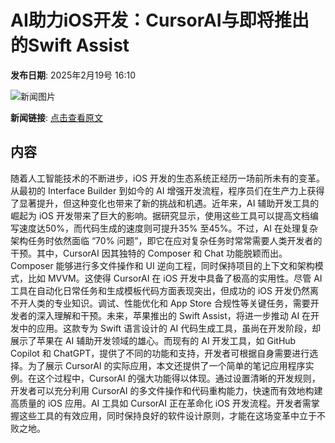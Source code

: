 # AI助力iOS开发：CursorAI与即将推出的Swift Assist

**发布日期**: 2025年2月19号 16:10

![新闻图片](https://upload.chinaz.com/2025/0219/6387557818145958168954646.png)

**新闻链接**: [点击查看原文](https://www.aibase.com/zh/news/15521)

## 内容

随着人工智能技术的不断进步，iOS 开发的生态系统正经历一场前所未有的变革。从最初的 Interface Builder 到如今的 AI 增强开发流程，程序员们在生产力上获得了显著提升，但这种变化也带来了新的挑战和机遇。近年来，AI 辅助开发工具的崛起为 iOS 开发带来了巨大的影响。据研究显示，使用这些工具可以提高文档编写速度达50%，而代码生成的速度则可提升35% 至45%。不过，AI 在处理复杂架构任务时依然面临 “70% 问题”，即它在应对复杂任务时常常需要人类开发者的干预。其中，CursorAI 因其独特的 Composer 和 Chat 功能脱颖而出。Composer 能够进行多文件操作和 UI 逆向工程，同时保持项目的上下文和架构模式，比如 MVVM。这使得 CursorAI 在 iOS 开发中具备了极高的实用性。尽管 AI 工具在自动化日常任务和生成模板代码方面表现突出，但成功的 iOS 开发仍然离不开人类的专业知识。调试、性能优化和 App Store 合规性等关键任务，需要开发者的深入理解和干预。未来，苹果推出的 Swift Assist，将进一步推动 AI 在开发中的应用。这款专为 Swift 语言设计的 AI 代码生成工具，虽尚在开发阶段，却展示了苹果在 AI 辅助开发领域的雄心。而现有的 AI 开发工具，如 GitHub Copilot 和 ChatGPT，提供了不同的功能和支持，开发者可根据自身需要进行选择。为了展示 CursorAI 的实际应用，本文还提供了一个简单的笔记应用程序实例。在这个过程中，CursorAI 的强大功能得以体现。通过设置清晰的开发规则，开发者可以充分利用 CursorAI 的多文件操作和代码重构能力，快速而有效地构建高质量的 iOS 应用。AI 工具如 CursorAI 正在革命化 iOS 开发流程。开发者需掌握这些工具的有效应用，同时保持良好的软件设计原则，才能在这场变革中立于不败之地。

